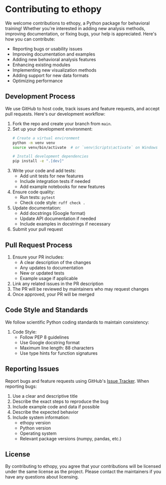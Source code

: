 # Contributing to ethopy

We welcome contributions to ethopy, a Python package for behavioral training! Whether you're interested in adding new analysis methods, improving documentation, or fixing bugs, your help is appreciated. Here's how you can contribute:

- Reporting bugs or usability issues
- Improving documentation and examples
- Adding new behavioral analysis features
- Enhancing existing modules
- Implementing new visualization methods
- Adding support for new data formats
- Optimizing performance

## Development Process

We use GitHub to host code, track issues and feature requests, and accept pull requests. Here's our development workflow:

1. Fork the repo and create your branch from `main`.
2. Set up your development environment:
   ```bash
   # Create a virtual environment
   python -m venv venv
   source venv/bin/activate  # or `venv\Scripts\activate` on Windows
   
   # Install development dependencies
   pip install -e ".[dev]"
   ```
3. Write your code and add tests:
   - Add unit tests for new features
   - Include integration tests if needed
   - Add example notebooks for new features
4. Ensure code quality:
   - Run tests: `pytest`
   - Check code style: `ruff check .`
5. Update documentation:
   - Add docstrings (Google format)
   - Update API documentation if needed
   - Include examples in docstrings if necessary
6. Submit your pull request

## Pull Request Process

1. Ensure your PR includes:
   - A clear description of the changes
   - Any updates to documentation
   - New or updated tests
   - Example usage if applicable
2. Link any related issues in the PR description
3. The PR will be reviewed by maintainers who may request changes
4. Once approved, your PR will be merged

## Code Style and Standards

We follow scientific Python coding standards to maintain consistency:

1. Code Style:
   - Follow PEP 8 guidelines
   - Use Google docstring format
   - Maximum line length: 88 characters
   - Use type hints for function signatures


## Reporting Issues

Report bugs and feature requests using GitHub's [Issue Tracker](https://github.com/ethopy/issues). When reporting bugs:

1. Use a clear and descriptive title
2. Describe the exact steps to reproduce the bug
3. Include example code and data if possible
4. Describe the expected behavior
5. Include system information:
   - ethopy version
   - Python version
   - Operating system
   - Relevant package versions (numpy, pandas, etc.)

## License

By contributing to ethopy, you agree that your contributions will be licensed under the same license as the project. Please contact the maintainers if you have any questions about licensing.